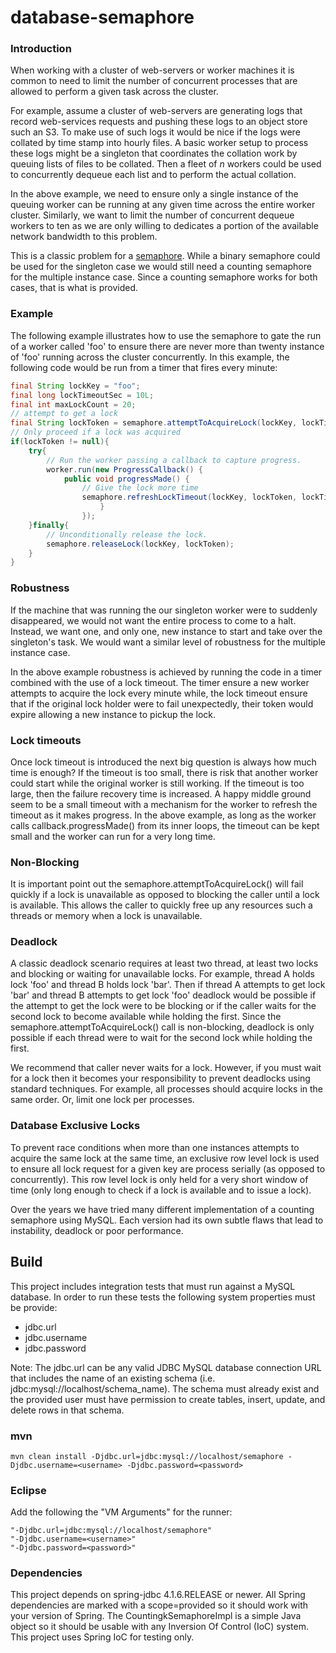 # database-semaphore
### Introduction
When working with a cluster of web-servers or worker machines it is common to need to limit the number of concurrent processes that are allowed to perform a given task across the cluster.

For example, assume a cluster of web-servers are generating logs that record web-services requests and pushing these logs to an object store such an S3.  To make use of such logs it would be nice if the logs were collated by time stamp into hourly files.  A basic worker setup to process these logs might be a singleton that coordinates the collation work by queuing lists of files to be collated.  Then a fleet of _n_ workers could be used to concurrently dequeue each list and to perform the actual collation. 

In the above example, we need to ensure only a single instance of the queuing worker can be running at any given time across the entire worker cluster.  Similarly, we want to limit the number of concurrent dequeue workers to ten as we are only willing to dedicates a portion of the available network bandwidth to this problem.

This is a classic problem for a [semaphore](http://en.wikipedia.org/wiki/Semaphore_%28programming%29).  While a binary semaphore could be used for the singleton case we would still need a counting semaphore for the multiple instance case.  Since a counting semaphore works for both cases, that is what is provided.

### Example
The following example illustrates how to use the semaphore to gate the run of a worker called 'foo' to ensure there are never more than twenty instance of 'foo' running across the cluster concurrently.  In this example, the following code would be run from a timer that fires every minute:
````java
final String lockKey = "foo";
final long lockTimeoutSec = 10L;
final int maxLockCount = 20;
// attempt to get a lock
final String lockToken = semaphore.attemptToAcquireLock(lockKey, lockTimeoutSec, maxLockCount);
// Only proceed if a lock was acquired
if(lockToken != null){
	try{
		// Run the worker passing a callback to capture progress.
		worker.run(new ProgressCallback() {
			public void progressMade() {
				// Give the lock more time
				semaphore.refreshLockTimeout(lockKey, lockToken, lockTimeoutSec);
					}
				});
	}finally{
		// Unconditionally release the lock.
		semaphore.releaseLock(lockKey, lockToken);
	}
}
````
### Robustness
If the machine that was running the our singleton worker were to suddenly disappeared, we would not want the entire process to come to a halt. Instead, we want one, and only one, new instance to start and take over the singleton's task.  We would want a similar level of robustness for the multiple instance case.

In the above example robustness is achieved by running the code in a timer combined with the use of a lock timeout.  The timer ensure a new worker attempts to acquire the lock every minute while, the lock timeout ensure that if the original lock holder were to fail unexpectedly, their token would expire allowing a new instance to pickup the lock.

### Lock timeouts
Once lock timeout is introduced the next big question is always how much time is enough? If the timeout is too small, there is risk that another worker could start while the original worker is still working.  If the timeout is too large, then the failure recovery time is increased.  A happy middle ground seem to be a small timeout with a mechanism for the worker to refresh the timeout as it makes progress.  In the above example, as long as the worker calls callback.progressMade() from its inner loops, the timeout can be kept small and the worker can run for a very long time.

###  Non-Blocking
It is important point out the semaphore.attemptToAcquireLock() will fail quickly if a lock is unavailable as opposed to blocking the caller until a lock is available.  This allows the caller to quickly free up any resources such a threads or memory when a lock is unavailable.

### Deadlock
A classic deadlock scenario requires at least two thread, at least two locks and blocking or waiting for unavailable locks. For example, thread A holds lock 'foo' and thread B holds lock 'bar'.  Then if thread A attempts to get lock 'bar' and thread B attempts to get lock 'foo' deadlock would be possible if the attempt to get the lock were to be blocking or if the caller waits for the second lock to become available while holding the first.  Since the semaphore.attemptToAcquireLock() call is non-blocking, deadlock is only possible if each thread were to wait for the second lock while holding the first.

We recommend that caller never waits for a lock. However, if you must wait for a lock then it becomes your responsibility to prevent deadlocks using standard techniques.  For example, all processes should acquire locks in the same order.  Or, limit one lock per processes.

### Database Exclusive Locks
To prevent race conditions when more than one instances attempts to acquire the same lock at the same time, an exclusive row level lock is used to ensure all lock request for a given key are process serially (as opposed to concurrently).  This row level lock is only held for a very short window of time (only long enough to check if a lock is available and to issue a lock).

Over the years we have tried many different implementation of a counting semaphore using MySQL.  Each version had its own subtle flaws that lead to instability, deadlock or poor performance. 

## Build
This project includes integration tests that must run against a MySQL database.  In order to run these tests
the following system properties must be provide:
* jdbc.url
* jdbc.username
* jdbc.password

Note: The jdbc.url can be any valid JDBC MySQL database connection URL that includes the name of an existing schema (i.e. jdbc:mysql://localhost/schema_name). The schema must already exist and the provided user must have permission to create tables, insert, update, and delete rows in that schema.

### mvn
````
mvn clean install -Djdbc.url=jdbc:mysql://localhost/semaphore -Djdbc.username=<username> -Djdbc.password=<password>
````
### Eclipse
Add the following the "VM Arguments" for the runner:
````
"-Djdbc.url=jdbc:mysql://localhost/semaphore"
"-Djdbc.username=<username>"
"-Djdbc.password=<password>"
````
### Dependencies
This project depends on spring-jdbc 4.1.6.RELEASE or newer.  All Spring dependencies are marked with a scope=provided so it should work with your version of Spring.
The CountingkSemaphoreImpl is a simple Java object so it should be usable with any Inversion Of Control (IoC) system.  This project uses Spring IoC for testing only.  

 
